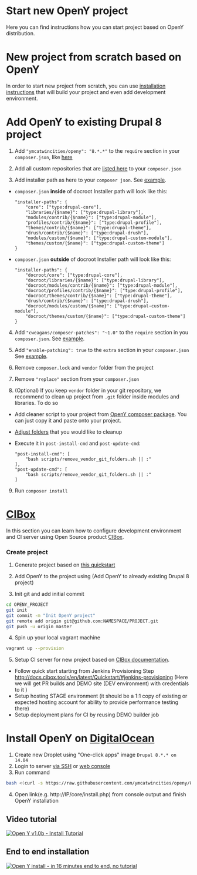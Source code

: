 Start new OpenY project
=====

Here you can find instructions how you can start project based on OpenY distribution.

# New project from scratch based on OpenY

In order to start new project from scratch, you can use [installation instructions](https://github.com/ymcatwincities/openy-project#installation) that will build your project and even add development environment.


# Add OpenY to existing Drupal 8 project

1. Add `"ymcatwincities/openy": "8.*.*"` to the `require` section in your `composer.json`, like [here](https://github.com/ymcatwincities/openy-project/blob/8.1.x/composer.json#L7) 

2. Add all custom repositories that are [listed here](https://github.com/ymcatwincities/openy-project/blob/8.1.x/composer.json#L31) to your `composer.json`

3. Add installer path as here to your `composer json`. See [example](https://github.com/ymcatwincities/openy-project/blob/8.1.x/composer.json#L165).

- `composer.json` **inside** of docroot
Installer path will look like this:

    ```
    "installer-paths": {
        "core": ["type:drupal-core"],
        "libraries/{$name}": ["type:drupal-library"],
        "modules/contrib/{$name}": ["type:drupal-module"],
        "profiles/contrib/{$name}": ["type:drupal-profile"],
        "themes/contrib/{$name}": ["type:drupal-theme"],
        "drush/contrib/{$name}": ["type:drupal-drush"],
        "modules/custom/{$name}": ["type:drupal-custom-module"],
        "themes/custom/{$name}": ["type:drupal-custom-theme"]
    }
     ```

- `composer.json` **outside** of docroot
Installer path will look like this:

    ```
    "installer-paths": {
        "docroot/core": ["type:drupal-core"],
        "docroot/libraries/{$name}": ["type:drupal-library"],
        "docroot/modules/contrib/{$name}": ["type:drupal-module"],
        "docroot/profiles/contrib/{$name}": ["type:drupal-profile"],
        "docroot/themes/contrib/{$name}": ["type:drupal-theme"],
        "drush/contrib/{$name}": ["type:drupal-drush"],
        "docroot/modules/custom/{$name}": ["type:drupal-custom-module"],
        "docroot/themes/custom/{$name}": ["type:drupal-custom-theme"]
    }
    ```

4. Add `"cweagans/composer-patches": "~1.0"` to the `require` section in you `composer.json`. See [example](https://github.com/ymcatwincities/openy-project/blob/8.1.x/composer.json#L10).

5. Add `"enable-patching": true` to the `extra` section in your `composer.json` See [example](https://github.com/ymcatwincities/openy-project/blob/8.1.x/composer.json#L173).

6. Remove `composer.lock` and `vendor` folder from the project

7. Remove `"replace"` section from your `composer.json`

8. (Optional) If you keep `vendor` folder in your git repository, we recommend to clean up project from `.git` folder inside modules and libraries. To do so
- Add cleaner script to your project from [OpenY composer package](https://github.com/ymcatwincities/openy-project/blob/8.1.x/scripts/remove_vendor_git_folders.sh). You can just copy it and paste onto your project.
- [Adjust folders](https://github.com/ymcatwincities/openy-project/blob/8.1.x/scripts/remove_vendor_git_folders.sh#L4) that you would like to cleanup
- Execute it in `post-install-cmd` and `post-update-cmd`:

    ```
    "post-install-cmd": [
        "bash scripts/remove_vendor_git_folders.sh || :"
    ],
    "post-update-cmd": [
        "bash scripts/remove_vendor_git_folders.sh || :"
    ]
    ```

9. Run `composer install`

# [CIBox](https://github.com/cibox/cibox)

In this section you can learn how to configure development environment and CI server using Open Source product [CIBox](https://github.com/cibox/cibox).

### Create project

1. Generate project based on [this quickstart](http://docs.cibox.tools/en/latest/Quickstart/#prepare-github-project)
  
2. Add OpenY to the project using (Add OpenY to already existing Drupal 8 project)
  
3. Init git and add initial commit

  ```bash
  cd OPENY_PROJECT
  git init
  git commit -m "Init OpenY project"
  git remote add origin git@github.com:NAMESPACE/PROJECT.git
  git push -u origin master
  ```
4. Spin up your local vagrant machine

  ```bash
  vagrant up --provision
  ```

5. Setup CI server for new project based on [CIBox documentation](https://github.com/cibox/cibox#provision-new-ci-server).

* Follow quick start starting from Jenkins Provisioning Step http://docs.cibox.tools/en/latest/Quickstart/#jenkins-provisioning (Here we will get PR builds and DEMO site (DEV environment) with credentials to it )
* Setup hosting STAGE environment (it should be a 1:1 copy of existing or expected hosting account for ability to provide performance testing there)
* Setup deployment plans for CI by reusing DEMO builder job

# Install OpenY on [DigitalOcean](http://bit.ly/cibox-digitalocean)

1. Create new Droplet using "One-click apps" image `Drupal 8.*.* on 14.04`
2. Login to server [via SSH](https://www.digitalocean.com/community/tutorials/how-to-connect-to-your-droplet-with-ssh) or [web console](https://www.digitalocean.com/community/tutorials/how-to-use-the-digitalocean-console-to-access-your-droplet)
3. Run command

  ```bash
  bash <(curl -s https://raw.githubusercontent.com/ymcatwincities/openy/8.x-1.x/build/openy-digital-ocean.sh)
  ```
4. Open link(e.g. http://IP/core/install.php) from console output and finish OpenY installation

## Video tutorial
[![Open Y v1.0b - Install Tutorial](https://img.youtube.com/vi/RCvsLANsbm8/0.jpg)](https://youtu.be/RCvsLANsbm8)

## End to end installation
[![Open Y install - in 16 minutes end to end, no tutorial](https://img.youtube.com/vi/RT6kC38zgvo/0.jpg)](https://youtu.be/RT6kC38zgvo)
